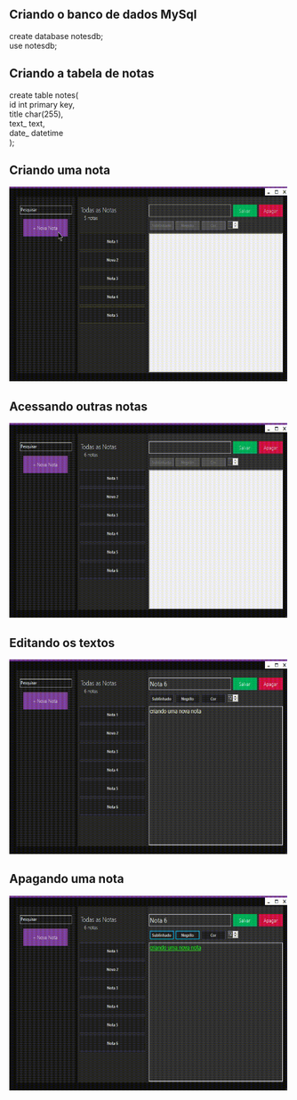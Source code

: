 <h2>Criando o banco de dados MySql</h2>
create database notesdb;<br>
use notesdb;

<h2>Criando a tabela de notas</h2>
create table notes(<br>
	id int primary key,<br>
	title char(255),<br>
	text_ text,<br>
	date_ datetime<br>
);

<h2>Criando uma nota</h2>
<img src='creating_note.gif' alt='Criando nota' width='500' height='350'>

<h2>Acessando outras notas</h2>
<img src='switching.gif' width='500' height='350'>

<h2>Editando os textos</h2>
<img src='editing.gif' width='500' height='350'>

<h2>Apagando uma nota</h2>
<img src='erasing.gif' width='500' height='350'>